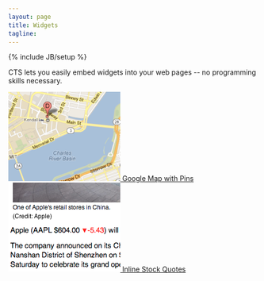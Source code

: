 ```yaml
---
layout: page
title: Widgets
tagline:
---
```

{% include JB/setup %}

<p class="intro">CTS lets you easily embed widgets into your web pages -- no
programming skills necessary.</p>

<div class="widgets">
  <div class="widget">
    <a class="image" href="/widgets/google-map/">
      <img src="/images/widgets/google-map.png" />
    </a>
    <a class="caption" href="/widgets/google-map/">Google Map with Pins</a>
  </div>
  <div class="widget">
    <a class="image" href="/widgets/stock-symbol/">
      <img src="/images/widgets/stock-symbol.png" />
    </a>
    <a class="caption" href="/widgets/stock-symbol/">Inline Stock Quotes</a>
  </div>
</div>


<script>
$(function() {
  SelectPage("PageWidgets");
});
</script>
